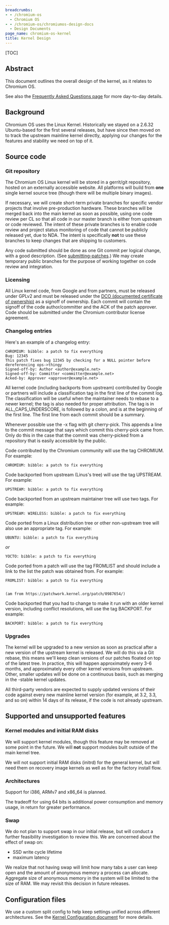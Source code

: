 ```yaml
---
breadcrumbs:
- - /chromium-os
  - Chromium OS
- - /chromium-os/chromiumos-design-docs
  - Design Documents
page_name: chromium-os-kernel
title: Kernel Design
---
```


[TOC]

## Abstract

This document outlines the overall design of the kernel, as it relates to
Chromium OS.

See also the [Frequently Asked Questions
page](/chromium-os/how-tos-and-troubleshooting/kernel-faq/)
for more day-to-day details.

## Background

Chromium OS uses the Linux Kernel. Historically we stayed on a 2.6.32
Ubuntu-based for the first several releases, but have since then moved on to
track the upstream mainline kernel directly, applying our changes for the
features and stability we need on top of it.

## Source code

### Git repository

The Chromium OS Linux kernel will be stored in a gerrit/git repository, hosted
on an externally accessible website. All platforms will build from **one**
single kernel source tree (though there will be multiple binary images).

If necessary, we will create short-term private branches for specific vendor
projects that involve pre-production hardware. These branches will be merged
back into the main kernel as soon as possible, using one code review per CL so
that all code in our master branch is either from upstream or code reviewed. The
intent of these private branches is to enable code review and project status
monitoring of code that cannot be publicly released yet, due to NDA. The intent
is specifically **not** to use these branches to keep changes that are shipping
to customers.

Any code submitted should be done as one Git commit per logical change, with a
good description.
(See [submitting-patches](https://docs.kernel.org/process/submitting-patches.html#describe-your-changes).)
We may create temporary public branches for the purpose of
working together on code review and integration.

### Licensing

All Linux kernel code, from Google and from partners, must be released under
GPLv2 and must be released under the [DCO (documented certificate of
ownership)](/chromium-os/chromiumos-design-docs/chromium-os-kernel/dco) as a
signoff of ownership. Each commit will contain the signoff of the code
author/committer and the ACK of the patch approver. Code should be submitted
under the Chromium contributor license agreement.

### Changelog entries

Here's an example of a changelog entry:

```none
CHROMIUM: bibble: a patch to fix everything
Bug: 12345
This patch fixes bug 12345 by checking for a NULL pointer before dereferencing ops->thingy
Signed-off-by: Author <author@example.net>
Signed-off-by: Committer <committer@example.net>
Acked-by: Approver <approver@example.net>
```

All kernel code (including backports from upstream) contributed by Google or
partners will include a classification tag in the first line of the commit log.
The classification will be useful when the maintainer needs to rebase to a newer
kernel; the tag is also needed for proper attribution. The tag is in
ALL_CAPS_UNDERSCORE, is followed by a colon, and is at the beginning of the
first line. The first line from each commit should be a summary.

Whenever possible use the -x flag with git cherry-pick. This appends a line to
the commit message that says which commit this cherry-pick came from. Only do
this in the case that the commit was cherry-picked from a repository that is
easily accessible by the public.

Code contributed by the Chromium community will use the tag CHROMIUM. For
example:

```none
CHROMIUM: bibble: a patch to fix everything
```

Code backported from upstream (Linus's tree) will use the tag UPSTREAM. For
example:

```none
UPSTREAM: bibble: a patch to fix everything
```

Code backported from an upstream maintainer tree will use two tags. For example:

```none
UPSTREAM: WIRELESS: bibble: a patch to fix everything
```

Code ported from a Linux distribution tree or other non-upstream tree will also
use an appropriate tag. For example:

```none
UBUNTU: bibble: a patch to fix everything
```

*or*

```none
YOCTO: bibble: a patch to fix everything
```

Code ported from a patch will use the tag FROMLIST and should include a link to
the list the patch was obtained from. For example:

```none
FROMLIST: bibble: a patch to fix everything
```

```none
```

```none
(am from https://patchwork.kernel.org/patch/0987654/)
```

Code backported that you had to change to make it run with an older kernel
version, including conflict resolutions, will use the tag BACKPORT. For example:

```none
BACKPORT: bibble: a patch to fix everything
```

### Upgrades

The kernel will be upgraded to a new version as soon as practical after a new
version of the upstream kernel is released. We will do this via a Git rebase,
this means we'll keep clean versions of our patches floated on top of the latest
tree. In practice, this will happen approximately every 3-6 months, and
approximately every other kernel versions from upstream. Other, smaller updates
will be done on a continuous basis, such as merging in the -stable kernel
updates.

All third-party vendors are expected to supply updated versions of their code
against every new mainline kernel version (for example, at 3.2, 3.3, and so on)
within 14 days of its release, if the code is not already upstream.

## Supported and unsupported features

### Kernel modules and initial RAM disks

We will support kernel modules, though this feature may be removed at some point
in the future. We will **not** support modules built outside of the main kernel
tree.

We will not support initial RAM disks (initrd) for the general kernel, but will
need them on recovery image kernels as well as for the factory install flow.

### Architectures

Support for i386, ARMv7 and x86_64 is planned.

The tradeoff for using 64 bits is additional power consumption and memory usage,
in return for greater performance.

### Swap

We do not plan to support swap in our initial release, but will conduct a
further feasibility investigation to review this. We are concerned about the
effect of swap on:

*   SSD write cycle lifetime
*   maximum latency

We realize that not having swap will limit how many tabs a user can keep open
and the amount of anonymous memory a process can allocate. Aggregate size of
anonymous memory in the system will be limited to the size of RAM. We may
revisit this decision in future releases.

## Configuration files

We use a custom split config to help keep settings unified across different
architectures. See the [Kernel Configuration
document](/chromium-os/how-tos-and-troubleshooting/kernel-configuration) for
more details.
